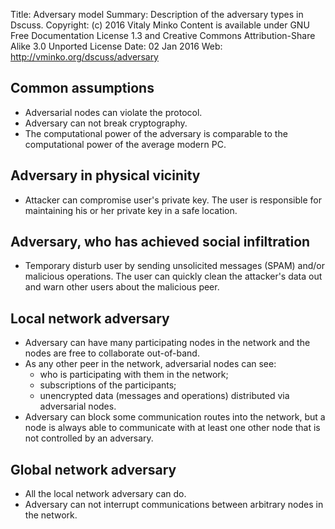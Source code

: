 Title:      Adversary model
Summary:    Description of the adversary types in Dscuss.
Copyright:  (c) 2016 Vitaly Minko
            Content is available under GNU Free Documentation License 1.3 and
            Creative Commons Attribution-Share Alike 3.0 Unported License
Date:       02 Jan 2016
Web:        http://vminko.org/dscuss/adversary


Common assumptions
------------------

* Adversarial nodes can violate the protocol.
* Adversary can not break cryptography.
* The computational power of the adversary is comparable to the computational
power of the average modern PC.


Adversary in physical vicinity
------------------------------

* Attacker can compromise user's private key. The user is responsible for
maintaining his or her private key in a safe location.


Adversary, who has achieved social infiltration
-----------------------------------------------

* Temporary disturb user by sending unsolicited messages (SPAM) and/or malicious
operations. The user can quickly clean the attacker's data out and warn other
users about the malicious peer.


Local network adversary
-----------------------

* Adversary can have many participating nodes in the network and the nodes are
free to collaborate out-of-band.
* As any other peer in the network, adversarial nodes can see:
    - who is participating with them in the network;
    - subscriptions of the participants;
    - unencrypted data (messages and operations) distributed via adversarial
    nodes.
* Adversary can block some communication routes into the network, but a node is
always able to communicate with at least one other node that is not controlled
by an adversary.


Global network adversary
------------------------

* All the local network adversary can do.
* Adversary can not interrupt communications between arbitrary nodes in the
network.

